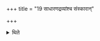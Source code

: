+++
title = "19 साधारणद्रव्यांश्च संस्कारान्"

+++

<details><summary>थिते</summary>

19. And the sanctificatory rites for the common objects.
</details>
